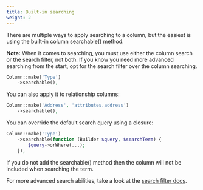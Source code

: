 ```yaml
---
title: Built-in searching
weight: 2
---
```


There are multiple ways to apply searching to a column, but the easiest is using the built-in column searchable() method.

**Note:** When it comes to searching, you must use either the column search or the search filter, not both. If you know you need more advanced searching from the start, opt for the search filter over the column searching.

```php
Column::make('Type')
    ->searchable(),
```

You can also apply it to relationship columns:

```php
Column::make('Address', 'attributes.address')
    ->searchable(),
```

You can override the default search query using a closure:

```php
Column::make('Type')
    ->searchable(function (Builder $query, $searchTerm) {
        $query->orWhere(...);
    }),
```

If you do not add the searchable() method then the column will not be included when searching the term.

For more advanced search abilities, take a look at the [search filter docs](../filters/the-search-filter).
